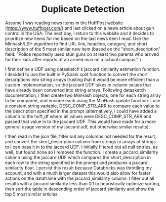 <h1 style="text-align: center;">
Duplicate Detection
</h1>

Assume I was reading news items in the HuffPost website (https://www.huffpost.com/) and last clicked on a news article about gun control in the USA. The next day, I return to this website and it decides to prioritize new items for me based on the last news item I read. Use the Minhash/LSH algorithm to find URL link, headline, category, and short description of the 5 most similar new item (based on the "short_description" field: "Police reportedly used stun guns on at least two parents who arrived for their kids after reports of an armed man on a school campus." )

I first define a UDF using datasketch's jaccard similarity estimation function. I decided to use the built in PySpark split function to convert the short descriptions into string arrays trusting that it would be more efficient than a custom implementation, so the jaccard UDF takes in column values that have already been converted into string arrays. Following datasketch documentation, I then create two MinHash objects, one for each string array to be compared, and encode each using the MinHash update function. I use a constant string variable, DESC_COMP_STR_ARR to compare each value to the description specified in the prompt (alternatively, I could have added a column to the huff_df where all values were DESC_COMP_STR_ARR and passed that value in to the jaccard UDF. This would have made for a more general usage version of my jaccard udf, but otherwise similar results).

I then read in the json file, filter out any columns not needed for the result, and convert the short_description column from strings to arrays of strings to I can pass it in to the jaccard UDF. I initially filtered out all null entries, as well, but found none so I removed the function. I create a jaccard_similarity column using the jaccard UDF which compares the short_description in each row to the string specified in the prompt and produces a jaccard similarity float. I persist this result because Databricks was throttling my account, and with a much larger dataset this would also allow for faster actions on the dataframe with the jaccard_similarity column. I filter out all results with a jaccard similarity less than 0.1 to heuristically optimize sorting, then sort the table in descending order of jaccard similarity and show the top 5 most similar articles.